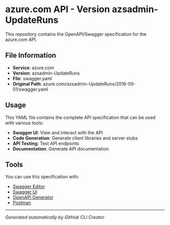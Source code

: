 # azure.com API - Version azsadmin-UpdateRuns

This repository contains the OpenAPI/Swagger specification for the azure.com API.

## File Information

- **Service**: azure.com
- **Version**: azsadmin-UpdateRuns
- **File**: swagger.yaml
- **Original Path**: azure.com/azsadmin-UpdateRuns/2016-05-01/swagger.yaml

## Usage

This YAML file contains the complete API specification that can be used with various tools:

- **Swagger UI**: View and interact with the API
- **Code Generation**: Generate client libraries and server stubs
- **API Testing**: Test API endpoints
- **Documentation**: Generate API documentation

## Tools

You can use this specification with:

- [Swagger Editor](https://editor.swagger.io/)
- [Swagger UI](https://swagger.io/tools/swagger-ui/)
- [OpenAPI Generator](https://openapi-generator.tech/)
- [Postman](https://www.postman.com/)

---

*Generated automatically by GitHub CLI Creator*
